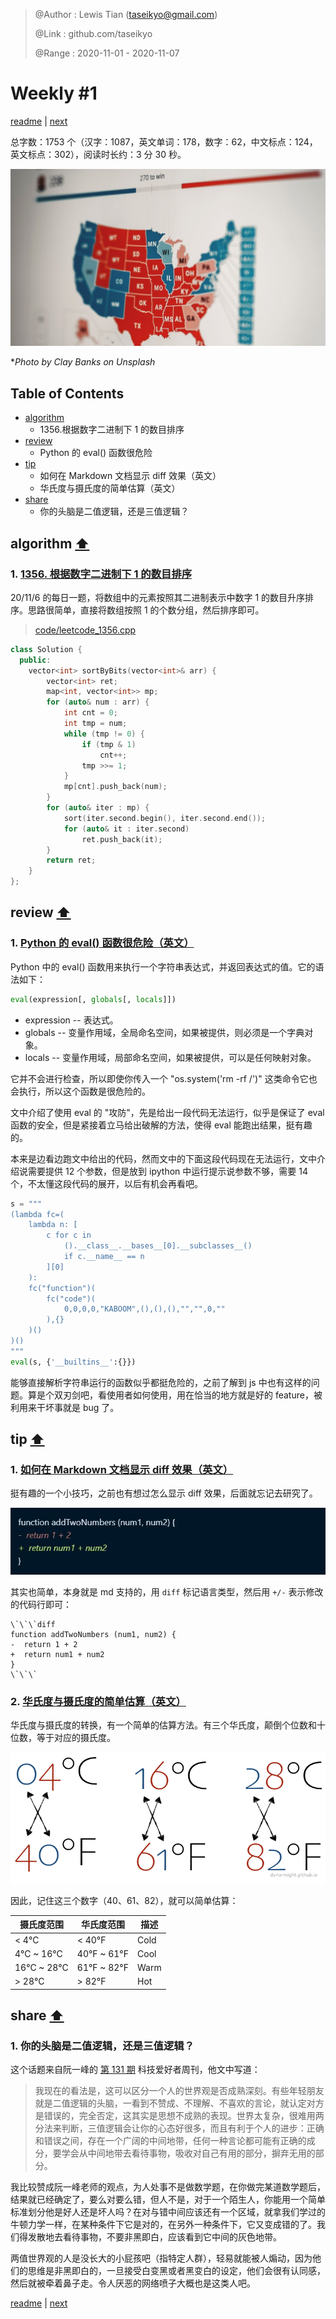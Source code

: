 > @Author  : Lewis Tian (taseikyo@gmail.com)
>
> @Link    : github.com/taseikyo
> 
> @Range   : 2020-11-01 - 2020-11-07

# Weekly #1

[readme](../README.md) | [next](202011W2.md)

总字数：1753 个（汉字：1087，英文单词：178，数字：62，中文标点：124，英文标点：302），阅读时长约：3 分 30 秒。

![](../images/202011/clay-banks-BY-R0UNRE7w-unsplash.jpg "The 2020 Presidential Debate")

\**Photo by Clay Banks on Unsplash*

## Table of Contents

- [algorithm](#algorithm-)
	- 1356.根据数字二进制下 1 的数目排序
- [review](#review-)
	- Python 的 eval() 函数很危险
- [tip](#tip-)
	- 如何在 Markdown 文档显示 diff 效果（英文）
	- 华氏度与摄氏度的简单估算（英文）
- [share](#share-)
	- 你的头脑是二值逻辑，还是三值逻辑？

## algorithm [⬆](#weekly-1)

### 1. [1356. 根据数字二进制下 1 的数目排序](https://leetcode-cn.com/problems/sort-integers-by-the-number-of-1-bits/)

20/11/6 的每日一题，将数组中的元素按照其二进制表示中数字 1 的数目升序排序。思路很简单，直接将数组按照 1 的个数分组，然后排序即可。

> [code/leetcode_1356.cpp](../code/leetcode_1356.cpp)

```C++
class Solution {
  public:
	vector<int> sortByBits(vector<int>& arr) {
		vector<int> ret;
		map<int, vector<int>> mp;
		for (auto& num : arr) {
			int cnt = 0;
			int tmp = num;
			while (tmp != 0) {
				if (tmp & 1)
					cnt++;
				tmp >>= 1;
			}
			mp[cnt].push_back(num);
		}
		for (auto& iter : mp) {
			sort(iter.second.begin(), iter.second.end());
			for (auto& it : iter.second)
				ret.push_back(it);
		}
		return ret;
	}
};
```

## review [⬆](#weekly-1)

### 1. [Python 的 eval() 函数很危险（英文）](https://nedbatchelder.com/blog/201206/eval_really_is_dangerous.html)

Python 中的 eval() 函数用来执行一个字符串表达式，并返回表达式的值。它的语法如下：

```Python
eval(expression[, globals[, locals]])
```

- expression -- 表达式。
- globals -- 变量作用域，全局命名空间，如果被提供，则必须是一个字典对象。
- locals -- 变量作用域，局部命名空间，如果被提供，可以是任何映射对象。

它并不会进行检查，所以即使你传入一个 "os.system('rm -rf /')" 这类命令它也会执行，所以这个函数是很危险的。

文中介绍了使用 eval 的 "攻防"，先是给出一段代码无法运行，似乎是保证了 eval 函数的安全，但是紧接着立马给出破解的方法，使得 eval 能跑出结果，挺有趣的。


本来是边看边跑文中给出的代码，然而文中的下面这段代码现在无法运行，文中介绍说需要提供 12 个参数，但是放到 ipython 中运行提示说参数不够，需要 14 个，不太懂这段代码的展开，以后有机会再看吧。

```Python
s = """
(lambda fc=(
    lambda n: [
        c for c in
            ().__class__.__bases__[0].__subclasses__()
            if c.__name__ == n
        ][0]
    ):
    fc("function")(
        fc("code")(
            0,0,0,0,"KABOOM",(),(),(),"","",0,""
        ),{}
    )()
)()
"""
eval(s, {'__builtins__':{}})
```

能够直接解析字符串运行的函数似乎都挺危险的，之前了解到 js 中也有这样的问题。算是个双刃剑吧，看使用者如何使用，用在恰当的地方就是好的 feature，被利用来干坏事就是 bug 了。

## tip [⬆](#weekly-1)

### 1. [如何在 Markdown 文档显示 diff 效果（英文）](https://blog.alispit.tel/create-a-git-diff-in-markdown/)

挺有趣的一个小技巧，之前也有想过怎么显示 diff 效果，后面就忘记去研究了。

![](../images/202011/20201106114217.jpg)

其实也简单，本身就是 md 支持的，用 `diff` 标记语言类型，然后用 `+/-` 表示修改的代码行即可：

```
\`\`\`diff
function addTwoNumbers (num1, num2) {
-  return 1 + 2
+  return num1 + num2
}
\`\`\`
```

### 2. [华氏度与摄氏度的简单估算（英文）](https://dyno-might.github.io/2020/10/30/temperature-conversion-for-the-lazy-and-simple-minded/)

华氏度与摄氏度的转换，有一个简单的估算方法。有三个华氏度，颠倒个位数和十位数，等于对应的摄氏度。

![](../images/202011/transpose.png)

因此，记住这三个数字（40、61、82），就可以简单估算：

| 摄氏度范围   | 华氏度范围   | 描述 |
|-------------|-------------|------|
| < 4°C       | < 40°F      | Cold |
| 4°C ~ 16°C  | 40°F ~ 61°F | Cool |
| 16°C ~ 28°C | 61°F ~ 82°F | Warm |
| > 28°C      | > 82°F      | Hot  |


## share [⬆](#weekly-1)

### 1. 你的头脑是二值逻辑，还是三值逻辑？

这个话题来自阮一峰的 [第 131 期](https://github.com/ruanyf/weekly/blob/master/docs/issue-131.md#%E6%9C%AC%E5%91%A8%E8%AF%9D%E9%A2%98%E4%BD%A0%E7%9A%84%E5%A4%B4%E8%84%91%E6%98%AF%E4%BA%8C%E5%80%BC%E9%80%BB%E8%BE%91%E8%BF%98%E6%98%AF%E4%B8%89%E5%80%BC%E9%80%BB%E8%BE%91) 科技爱好者周刊，他文中写道：

> 我现在的看法是，这可以区分一个人的世界观是否成熟深刻。有些年轻朋友就是二值逻辑的头脑，一看到不赞成、不理解、不喜欢的言论，就认定对方是错误的，完全否定，这其实是思想不成熟的表现。世界太复杂，很难用两分法来判断，三值逻辑会让你的心态好很多，而且有利于个人的进步：正确和错误之间，存在一个广阔的中间地带，任何一种言论都可能有正确的成分，要学会从中间地带去看待事物，吸收对自己有用的部分，摒弃无用的部分。

我比较赞成阮一峰老师的观点，为人处事不是做数学题，在你做完某道数学题后，结果就已经确定了，要么对要么错，但人不是，对于一个陌生人，你能用一个简单标准划分他是好人还是坏人吗？在对与错中间应该还有一个区域，就拿我们学过的牛顿力学一样，在某种条件下它是对的，在另外一种条件下，它又变成错的了。我们得发散地去看待事物，不要非黑即白，应该看到它中间的灰色地带。

两值世界观的人是没长大的小屁孩吧（指特定人群），轻易就能被人煽动，因为他们的思维是非黑即白的，一旦接受白变黑或者黑变白的设定，他们会很有认同感，然后就被牵着鼻子走。令人厌恶的网络喷子大概也是这类人吧。

[readme](../README.md) | [next](202011W2.md)
